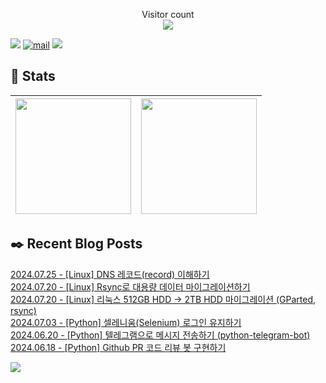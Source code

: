
<p align="center">
    Visitor count<br>
    <img src="https://profile-counter.glitch.me/JaehyoJJAng/count.svg" />
</p>

[<img src="https://img.shields.io/badge/My BLOG-%23009639?style=for-the-badge&logo=Bloglovin&logoColor=white">][blog] [![mail](https://img.shields.io/badge/MAIL-Aff230?style=for-the-badge&logo=GMAIL&logoColor=%23000005)](mailto:yshrim12@naver.com) [<img src="https://img.shields.io/badge/jaehyo-7289da?style=for-the-badge&logo=DISCORD&logoColor=fff">][discord]

[blog]: https://jaehyojjang.github.io
[discord]: https://discord.gg/rm2y7rZmBS

## 💜 Stats

| [<img src="https://github-readme-stats.vercel.app/api?username=JaehyoJJAng&theme=onedark&hide_border=true&count_private=true" height="185" />](https://github.com/anuraghazra/github-readme-stats) |[<img src="https://streak-stats.demolab.com/?user=JaehyoJJAng&theme=dark" height="185" />](https://git.io/streak-stats)
| ------ | ------ |

## ✒️ Recent Blog Posts
[2024.07.25 - [Linux] DNS 레코드(record) 이해하기](https://jaehyojjang.dev/리눅스서버/리눅스/2024-07-25-dns-record/) <br/>
[2024.07.20 - [Linux] Rsync로 대용량 데이터 마이그레이션하기](https://jaehyojjang.dev/리눅스서버/리눅스/2024-07-15-rsync-migration/) <br/>
[2024.07.20 - [Linux] 리눅스 512GB HDD -> 2TB HDD 마이그레이션 (GParted, rsync)](https://jaehyojjang.dev/리눅스서버/리눅스/2024-07-20-disk-migration/) <br/>
[2024.07.03 - [Python] 셀레니움(Selenium) 로그인 유지하기](https://jaehyojjang.dev/language/python/2024-07-03-selenium-deepening/) <br/>
[2024.06.20 - [Python] 텔레그램으로 메시지 전송하기 (python-telegram-bot)](https://jaehyojjang.dev/language/python/2024-06-20-telegram/) <br/>
[2024.06.18 - [Python] Github PR 코드 리뷰 봇 구현하기](https://jaehyojjang.dev/language/python/2024-06-18-pr-review/) <br/>


<img src="https://img.shields.io/badge/최근%20배포일-2024/09/11_00:22-%23121212?style=flat">